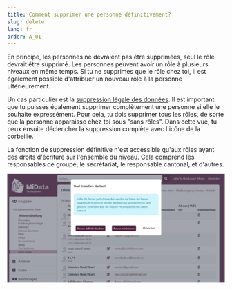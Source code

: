 ```yaml
---
title: Comment supprimer une personne définitivement?
slug: delete
lang: fr
order: A_01
---
```


En principe, les personnes ne devraient pas être supprimées, seul le rôle devrait être supprimé. Les personnes peuvent avoir un rôle à plusieurs niveaux en même temps. Si tu ne supprimes que le rôle chez toi, il est également possible d'attribuer un nouveau rôle à la personne ultérieurement.

Un cas particulier est la [suppression légale des données](https://pfadi.swiss/fr/publications-telechargements/downloads/detail/818/fiche-dinformation-droit-dacces/). Il est important que tu puisses également supprimer complètement une personne si elle le souhaite expressément. Pour cela, tu dois supprimer tous les rôles, de sorte que la personne apparaisse chez toi sous "sans rôles". Dans cette vue, tu peux ensuite déclencher la suppression complète avec l'icône de la corbeille.

La fonction de suppression définitive n'est accessible qu'aux rôles ayant des droits d'écriture sur l'ensemble du niveau. Cela comprend les responsables de groupe, le secrétariat, le responsable cantonal, et d'autres.

![Suppression des données](/images/documentation/manual_deletion_de.png)